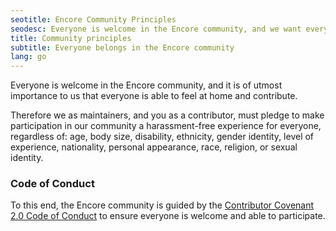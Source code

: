 ```yaml
---
seotitle: Encore Community Principles
seodesc: Everyone is welcome in the Encore community, and we want everyone to feel at home and free to contribute.
title: Community principles
subtitle: Everyone belongs in the Encore community
lang: go
---
```


Everyone is welcome in the Encore community, and it is of utmost importance to us that everyone is able to feel at home and contribute.

Therefore we as maintainers, and you as a contributor, must pledge to make participation in our community a harassment-free experience for everyone, regardless of: age, body size, disability, ethnicity, gender identity, level of experience, nationality, personal appearance, race, religion, or sexual identity.

### Code of Conduct

To this end, the Encore community is guided by the [Contributor Covenant 2.0 Code of Conduct](https://www.contributor-covenant.org/version/2/0/code_of_conduct/) to ensure everyone is welcome and able to participate. 
